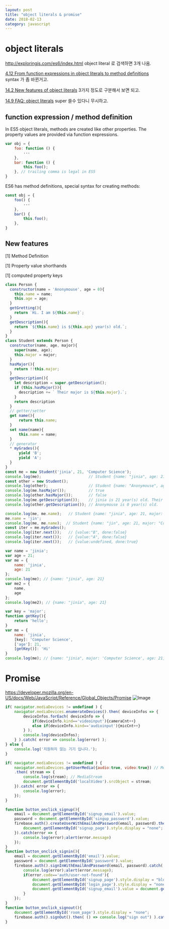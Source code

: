```yaml
---
layout: post
title: "object literals & promise"
date: 2018-02-13
category: javascript
---
```


# object literals

http://exploringjs.com/es6/index.html
object literal 로 검색하면 3개 나옴. 

[4.12 From function expressions in object literals to method definitions](http://exploringjs.com/es6/ch_core-features.html#sec_from-func-expr-to-method-def)
syntax 가 좀 바뀐거고.

[14.2 New features of object literals](http://exploringjs.com/es6/ch_oop-besides-classes.html#sec_new-features-obj-literals)
3가지 정도로 구분해서 보면 되고. 

[14.9 FAQ: object literals](http://exploringjs.com/es6/ch_oop-besides-classes.html#sec_faq-obj-literals)
super 쓸수 있다니 무시하고. 

## function expression / method definition

In ES5 object literals, methods are created like other properties. The property values are provided via function expressions.

```js
var obj = {
    foo: function () {
        ···
    },
    bar: function () {
        this.foo();
    }, // trailing comma is legal in ES5
}
```

ES6 has method definitions, special syntax for creating methods:

```js
const obj = {
    foo() {
        ···
    },
    bar() {
        this.foo();
    },
}
```

## New features

[1] Method Definition

[1] Property value shorthands

[1] computed property keys

```js
class Person {
  constructor(name = 'Anonymouse', age = 0){
    this.name = name;
    this.age = age;
  }
  getGretting(){
    return `Hi. I am ${this.name}`;
  }
  getDescription(){
    return `${this.name} is ${this.age} year(s) old.`;
  }
}
class Student extends Person {
  constructor(name, age, major){
    super(name, age);
    this.major = major;
  }
  hasMajor(){
    return !!this.major;
  }
  getDescription(){
    let description = super.getDescription();
    if (this.hasMajor()){
      description += ` Their major is ${this.major}.`;
    }
    return description
  }
  // getter/setter
  get name(){
      return this.name;
  }
  set name(name){
      this.name = name;
  }
  // generator
  * myGrades(){
      yield 'B';
      yield 'A';
  }
}
const me = new Student('jinia', 21, 'Computer Science');
console.log(me);                     // Student {name: "jinia", age: 21, major: "Computer Science"}
const other = new Student();
console.log(other);                  // Student {name: "Anonymouse", age: 0, major: undefined }
console.log(me.hasMajor());          // true
console.log(other.hasMajor());       // false
console.log(me.getDescription());    // jinia is 21 year(s) old. Their major is Computer Science.
console.log(other.getDescription()); // Anonymouse is 0 year(s) old.

console.log(me, me.name);   // Student {name: "jinia", age: 21, major: "Computer Science"} jinia
me.name = 'jin';
console.log(me, me.name);  // Student {name: "jin", age: 21, major: "Computer Science"} jin
const iter = me.myGrades();
console.log(iter.next());   // {value:"B", done:false}
console.log(iter.next());   // {value:"A", done:false}
console.log(iter.next());   // {value:undefined, done:true}
```

```js
var name = 'jinia';
var age = 21;
var me = {
    name: 'jinia',
    age: 21
};
console.log(me); // {name: "jinia", age: 21}
var me2 = {
    name,
    age
};
console.log(me2); // {name: "jinia", age: 21}
```

```js
var key = 'major';
function getKey(){
    return 'hello';
}
var me = {
    name: 'jinia',
    [key]: 'Computer Science',
    ['age']: 21,
    [getKey()]: 'Hi'
}
console.log(me); // {name: "jinia", major: 'Computer Science', age: 21, hello: 'Hi'}
```

# Promise

https://developer.mozilla.org/en-US/docs/Web/JavaScript/Reference/Global_Objects/Promise
![Image](https://cdn.rawgit.com/Vectaio/a76330b025baf9bcdf07cb46e5a9ef9e/raw/26c4213a93dee1c39611dcd0ec12625811b20a26/js-promise.svg)



```js
if( navigator.mediaDevices != undefined ) {
    navigator.mediaDevices.enumerateDevices().then( deviceInfos => { 
        deviceInfos.forEach( deviceInfo => { 
            if(deviceInfo.kind=='videoinput'){cameraCnt++}
            else if(deviceInfo.kind=='audioinput'){micCnt++} 
        } ); 
        console.log(deviceInfos);
    } ).catch( error => console.log(error) );
} else {
    console.log('지원하지 않는 기기 입니다.');
}
```

```js
if( navigator.mediaDevices != undefined ) {
    navigator.mediaDevices.getUserMedia({audio:true, video:true}) // MediaStream 객체를 return함. 
    .then( stream => {
        console.log(stream); // MediaStream
        document.getElementById('localVideo').srcObject = stream;
    }).catch( error => {
        console.log(error);
    });
}
```

```js
function button_onclick_signup(){
    email = document.getElementById('signup_email').value;
    password = document.getElementById('singup_password').value;
    firebase.auth().createUserWithEmailAndPassword(email, password).then( () => {
        document.getElementById('signup_page').style.display = "none";
    }).catch(error => {
        console.log(error);alert(error.message)
    });
}
function button_onclick_signin(){
    email = document.getElementById('email').value;
    password = document.getElementById('password').value;
    firebase.auth().signInWithEmailAndPassword(email, password).catch( error => {
        console.log(error);alert(error.message);
        if(error.code=='auth/user-not-found'){
            document.getElementById('signup_page').style.display = "block";
            document.getElementById('login_page').style.display = "none";
            document.getElementById('signup_email').value = document.getElementById('email').value;
        }
    });
}
function button_onclick_signout(){
    document.getElementById('room_page').style.display = "none";
    firebase.auth().signOut().then( () => console.log("sign out") ).catch( error=> console.log(error) );
}
```
